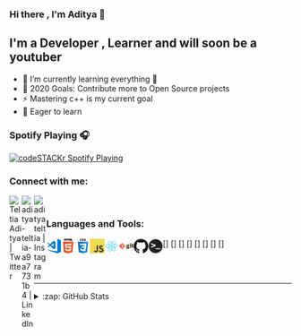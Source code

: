 ### Hi there , I'm Aditya 👋

## I'm a Developer , Learner and will soon be a youtuber
- 🌱 I’m currently learning everything 🤣
- 🥅 2020 Goals: Contribute more to Open Source projects
- ⚡ Mastering c++ is my current goal 
- 🔭 Eager to learn

### Spotify Playing 🎧

[<img src="https://novatorem.adityateltia.vercel.app//api/spotify-playing" alt="codeSTACKr Spotify Playing" width="350" />](https://open.spotify.com/user/314izjetwctp4ni7hzgzztx4mowa)


### Connect with me:
[<img align="left" alt="TeltiaAditya | Twitter" width="22px" src="https://cdn.jsdelivr.net/npm/simple-icons@v3/icons/twitter.svg" />](https://twitter.com/TeltiaAditya)
[<img align="left" alt="aditya-teltia-a9a7731b4 | LinkedIn" width="22px" src="https://cdn.jsdelivr.net/npm/simple-icons@v3/icons/linkedin.svg" />](https://www.linkedin.com/in/aditya-teltia-a9a7731b4/)
[<img align="left" alt="adityateltia | Instagram" width="22px" src="https://cdn.jsdelivr.net/npm/simple-icons@v3/icons/instagram.svg" />](https://www.instagram.com/adityateltia/?hl=en)

<br />

### Languages and Tools:

[<img align="left" alt="Visual Studio Code" width="26px" src="https://raw.githubusercontent.com/github/explore/80688e429a7d4ef2fca1e82350fe8e3517d3494d/topics/visual-studio-code/visual-studio-code.png" />]
[<img align="left" alt="HTML5" width="26px" src="https://raw.githubusercontent.com/github/explore/80688e429a7d4ef2fca1e82350fe8e3517d3494d/topics/html/html.png" />]
[<img align="left" alt="CSS3" width="26px" src="https://raw.githubusercontent.com/github/explore/80688e429a7d4ef2fca1e82350fe8e3517d3494d/topics/css/css.png" />]
[<img align="left" alt="JavaScript" width="26px" src="https://raw.githubusercontent.com/github/explore/80688e429a7d4ef2fca1e82350fe8e3517d3494d/topics/javascript/javascript.png" />]
[<img align="left" alt="React" width="26px" src="https://raw.githubusercontent.com/github/explore/80688e429a7d4ef2fca1e82350fe8e3517d3494d/topics/react/react.png" />]
[<img align="left" alt="Git" width="26px" src="https://raw.githubusercontent.com/github/explore/80688e429a7d4ef2fca1e82350fe8e3517d3494d/topics/git/git.png" />]
[<img align="left" alt="GitHub" width="26px" src="https://raw.githubusercontent.com/github/explore/78df643247d429f6cc873026c0622819ad797942/topics/github/github.png" />]
[<img align="left" alt="Terminal" width="26px" src="https://raw.githubusercontent.com/github/explore/80688e429a7d4ef2fca1e82350fe8e3517d3494d/topics/terminal/terminal.png" />]


<br />
<br />

---

<details>
  <summary>:zap: GitHub Stats</summary>

  <img align="left" alt="AdityaTeltia's GitHub Stats" src="https://github-readme-stats.vercel.app/api?username=AdityaTeltia&show_icons=true&hide_border=true" />

</details>